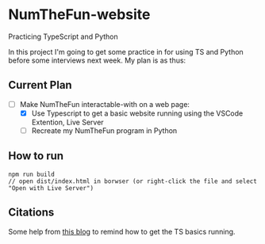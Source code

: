 # NumTheFun-website
Practicing TypeScript and Python

In this project I'm going to get some practice in for using TS and Python before some interviews next week. My plan is as thus:

## Current Plan
- [ ] Make NumTheFun interactable-with on a web page:
  - [x] Use Typescript to get a basic website running using the VSCode Extention, Live Server
  - [ ] Recreate my NumTheFun program in Python

## How to run
```
npm run build
// open dist/index.html in borwser (or right-click the file and select "Open with Live Server")
```

## Citations
Some help from [this blog][1] to remind how to get the TS basics running.

[1]: https://levelup.gitconnected.com/hello-world-starting-a-web-app-from-a-blank-canvas-9b73fa2cb7e6